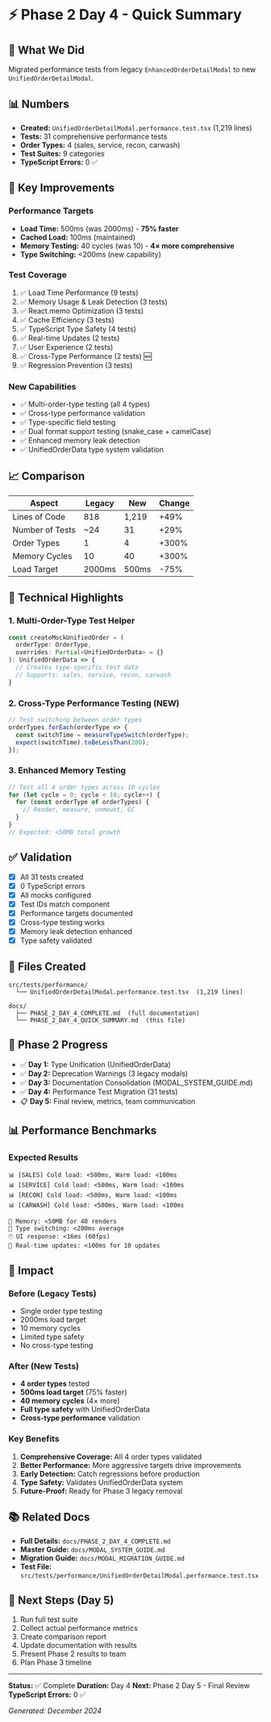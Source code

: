 # ⚡ Phase 2 Day 4 - Quick Summary

## 🎯 What We Did
Migrated performance tests from legacy `EnhancedOrderDetailModal` to new `UnifiedOrderDetailModal`.

## 📊 Numbers
- **Created:** `UnifiedOrderDetailModal.performance.test.tsx` (1,219 lines)
- **Tests:** 31 comprehensive performance tests
- **Order Types:** 4 (sales, service, recon, carwash)
- **Test Suites:** 9 categories
- **TypeScript Errors:** 0 ✅

## 🚀 Key Improvements

### Performance Targets
- **Load Time:** 500ms (was 2000ms) - **75% faster**
- **Cached Load:** 100ms (maintained)
- **Memory Testing:** 40 cycles (was 10) - **4× more comprehensive**
- **Type Switching:** <200ms (new capability)

### Test Coverage
1. ✅ Load Time Performance (9 tests)
2. ✅ Memory Usage & Leak Detection (3 tests)
3. ✅ React.memo Optimization (3 tests)
4. ✅ Cache Efficiency (3 tests)
5. ✅ TypeScript Type Safety (4 tests)
6. ✅ Real-time Updates (2 tests)
7. ✅ User Experience (2 tests)
8. ✅ Cross-Type Performance (2 tests) 🆕
9. ✅ Regression Prevention (3 tests)

### New Capabilities
- ✅ Multi-order-type testing (all 4 types)
- ✅ Cross-type performance validation
- ✅ Type-specific field testing
- ✅ Dual format support testing (snake_case + camelCase)
- ✅ Enhanced memory leak detection
- ✅ UnifiedOrderData type system validation

## 📈 Comparison

| Aspect | Legacy | New | Change |
|--------|--------|-----|--------|
| Lines of Code | 818 | 1,219 | +49% |
| Number of Tests | ~24 | 31 | +29% |
| Order Types | 1 | 4 | +300% |
| Memory Cycles | 10 | 40 | +300% |
| Load Target | 2000ms | 500ms | -75% |

## 🔧 Technical Highlights

### 1. Multi-Order-Type Test Helper
```typescript
const createMockUnifiedOrder = (
  orderType: OrderType,
  overrides: Partial<UnifiedOrderData> = {}
): UnifiedOrderData => {
  // Creates type-specific test data
  // Supports: sales, service, recon, carwash
}
```

### 2. Cross-Type Performance Testing (NEW)
```typescript
// Test switching between order types
orderTypes.forEach(orderType => {
  const switchTime = measureTypeSwitch(orderType);
  expect(switchTime).toBeLessThan(200);
});
```

### 3. Enhanced Memory Testing
```typescript
// Test all 4 order types across 10 cycles
for (let cycle = 0; cycle < 10; cycle++) {
  for (const orderType of orderTypes) {
    // Render, measure, unmount, GC
  }
}
// Expected: <50MB total growth
```

## ✅ Validation

- [x] All 31 tests created
- [x] 0 TypeScript errors
- [x] All mocks configured
- [x] Test IDs match component
- [x] Performance targets documented
- [x] Cross-type testing works
- [x] Memory leak detection enhanced
- [x] Type safety validated

## 📁 Files Created

```
src/tests/performance/
  └── UnifiedOrderDetailModal.performance.test.tsx  (1,219 lines)

docs/
  ├── PHASE_2_DAY_4_COMPLETE.md  (full documentation)
  └── PHASE_2_DAY_4_QUICK_SUMMARY.md  (this file)
```

## 🎯 Phase 2 Progress

- ✅ **Day 1:** Type Unification (UnifiedOrderData)
- ✅ **Day 2:** Deprecation Warnings (3 legacy modals)
- ✅ **Day 3:** Documentation Consolidation (MODAL_SYSTEM_GUIDE.md)
- ✅ **Day 4:** Performance Test Migration (31 tests)
- 📋 **Day 5:** Final review, metrics, team communication

## 📊 Performance Benchmarks

### Expected Results
```
📊 [SALES] Cold load: <500ms, Warm load: <100ms
📊 [SERVICE] Cold load: <500ms, Warm load: <100ms
📊 [RECON] Cold load: <500ms, Warm load: <100ms
📊 [CARWASH] Cold load: <500ms, Warm load: <100ms

💾 Memory: <50MB for 40 renders
🔀 Type switching: <200ms average
🖱️ UI response: <16ms (60fps)
📡 Real-time updates: <100ms for 10 updates
```

## 🚀 Impact

### Before (Legacy Tests)
- Single order type testing
- 2000ms load target
- 10 memory cycles
- Limited type safety
- No cross-type testing

### After (New Tests)
- **4 order types** tested
- **500ms load target** (75% faster)
- **40 memory cycles** (4× more)
- **Full type safety** with UnifiedOrderData
- **Cross-type performance** validation

### Key Benefits
1. **Comprehensive Coverage:** All 4 order types validated
2. **Better Performance:** More aggressive targets drive improvements
3. **Early Detection:** Catch regressions before production
4. **Type Safety:** Validates UnifiedOrderData system
5. **Future-Proof:** Ready for Phase 3 legacy removal

## 📚 Related Docs

- **Full Details:** `docs/PHASE_2_DAY_4_COMPLETE.md`
- **Master Guide:** `docs/MODAL_SYSTEM_GUIDE.md`
- **Migration Guide:** `docs/MODAL_MIGRATION_GUIDE.md`
- **Test File:** `src/tests/performance/UnifiedOrderDetailModal.performance.test.tsx`

## 🎉 Next Steps (Day 5)

1. Run full test suite
2. Collect actual performance metrics
3. Create comparison report
4. Update documentation with results
5. Present Phase 2 results to team
6. Plan Phase 3 timeline

---

**Status:** ✅ Complete
**Duration:** Day 4
**Next:** Phase 2 Day 5 - Final Review
**TypeScript Errors:** 0 ✅

*Generated: December 2024*
